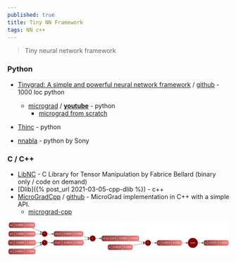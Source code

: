 ```yaml
---
published: true
title: Tiny NN Framework
tags: NN c++
---
```

> Tiny neural network framework

### Python
- [	Tinygrad: A simple and powerful neural network framework](https://news.ycombinator.com/item?id=33462337) / [github](https://github.com/geohot/tinygrad) - 1000 loc python
	- [micrograd](https://github.com/karpathy/micrograd) / [**youtube**](https://www.youtube.com/watch?v=VMj-3S1tku0) - python
    	- [micrograd from scratch](https://github.com/Anri-Lombard/micrograd)
    
- [Thinc](https://github.com/explosion/thinc) - python
- [ nnabla](https://github.com/sony/nnabla) - python by Sony


### C / C++
- [LibNC](https://bellard.org/libnc/) - C Library for Tensor Manipulation by Fabrice Bellard (binary only / code on demand)
- [Dlib]({% post_url 2021-03-05-cpp-dlib %}) - c++
- [MicroGradCpp](https://bedirtapkan.com/projects/microgradcpp/) / [github](https://github.com/BedirT/microcpp) - MicroGrad implementation in C++ with a simple API.
	- [micrograd-cpp](https://github.com/kpetrakis/micrograd-cpp)
    


![caption](https://github.com/BedirT/Microcpp/raw/master/micrograd/graph_single_neuron.png)